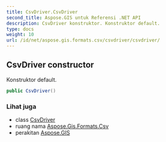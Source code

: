 ```yaml
---
title: CsvDriver.CsvDriver
second_title: Aspose.GIS untuk Referensi .NET API
description: CsvDriver konstruktor. Konstruktor default.
type: docs
weight: 10
url: /id/net/aspose.gis.formats.csv/csvdriver/csvdriver/
---
```

## CsvDriver constructor

Konstruktor default.

```csharp
public CsvDriver()
```

### Lihat juga

* class [CsvDriver](../)
* ruang nama [Aspose.Gis.Formats.Csv](../../csvdriver/)
* perakitan [Aspose.GIS](../../../)


